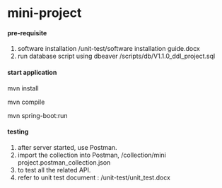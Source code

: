 # mini-project

#### pre-requisite
1. software installation /unit-test/software installation guide.docx
2. run database script using dbeaver  /scripts/db/V1.1.0_ddl_project.sql

####  start application
mvn install

mvn compile

mvn spring-boot:run

#### testing
1. after server started, use Postman.
2. import the collection into Postman, /collection/mini project.postman_collection.json
3. to test all the related API.
4. refer to unit test document :   /unit-test/unit_test.docx